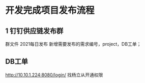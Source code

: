 # 开发完成项目发布流程
## 1 钉钉供应链发布群
群文件 2021每日发布 新增需要发布的需求编号，project，DB工单；  
## DB工单
http://10.10.1.224:8080/login/
找杨立从开通权限